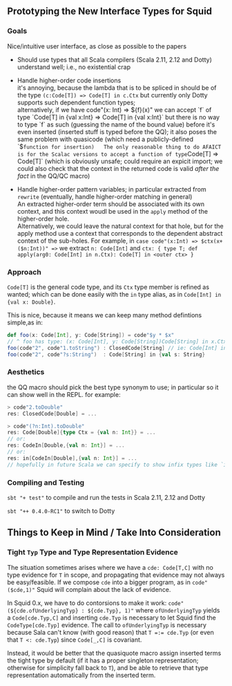 ## Prototyping the New Interface Types for Squid

### Goals

Nice/intuitive user interface, as close as possible to the papers

 * Should use types that all Scala compilers (Scala 2.11, 2.12 and Dotty) understand well; i.e., no existential crap

 * Handle higher-order code insertions  
 it's annoying, because the lambda that is to be spliced in should be of the type `(c:Code[T]) => Code[T] in c.Ctx` but currently only Dotty supports such dependent function types;  
 alternatively, if we have code"(x: Int) => ${f}(x)" we can accept `f` of type `Code[T] in {val x:Int} => Code[T] in {val x:Int}` 
 but there is no way to type `f` as such (guessing the name of the bound value) before it's even inserted (inserted stuff is typed before the QQ); it also poses the same problem with quasicode (which need a publicly-defined `$` function for insertion)  
 The only reasonable thing to do AFAICT is for the Scalac versions to accept a function of type `Code[T] => Code[T]` (which is obviously unsafe; could require an expicit import; we could also check that the context in the returned code is valid _after the fact_ in the QQ/QC macro)

 * Handle higher-order pattern variables; in particular extracted from `rewrite` (eventually, handle higher-order matching in general)  
 An extracted higher-order term should be associated with its own context, and this context woudl be used in the `apply` method of the higher-order hole.  
 Alternatively, we could leave the natural context for that hole, 
 but for the apply method use a context that corresponds to the dependent abstract context of the sub-holes.
 For example, in `case code"(x:Int) => $ctx(x+($n:Int))" =>`
 we extract `n: Code[Int]` 
 and `ctx: { type T; def apply(arg0: Code[Int] in n.Ctx): Code[T] in <outer ctx> }`
 


### Approach

`Code[T]` is the general code type, and its `Ctx` type member is refined as wanted; which can be done easily with the `in` type alias, as in `Code[Int] in {val x: Double}`.  

This is nice, because it means we can keep many method defintions simple,as in:

```scala
def foo(x: Code[Int], y: Code[String]) = code"$y * $x"
// ^ foo has type: (x: Code[Int], y: Code[String])Code[String] in x.Ctx & y.Ctx
foo(code"2", code"1.toString") : ClosedCode[String] // ie: Code[Int] in Any
foo(code"2", code"?s:String")  : Code[String] in {val s: String}
```
 

### Aesthetics

the QQ macro should pick the best type synonym to use;
in particular so it can show well in the REPL.
for example:

```scala
> code"2.toDouble"
res: ClosedCode[Double] = ...

> code"(?n:Int).toDouble"
res: Code[Double]{type Ctx = {val n: Int}} = ...
// or:
res: CodeIn[Double,{val n: Int}] = ...
// or:
res: in[CodeIn[Double],{val n: Int}] = ...
// hopefully in future Scala we can specify to show infix types like `in` correctly... 
``` 


### Compiling and Testing

`sbt "+ test"` to compile and run the tests in Scala 2.11, 2.12 and Dotty

`sbt "++ 0.4.0-RC1"` to switch to Dotty



## Things to Keep in Mind / Take Into Consideration

### Tight `Typ` Type and Type Representation Evidence

The situation sometimes arises where we have a `cde: Code[T,C]` with no type evidence for `T` in scope, and propagating that evidence may not always be easy/feasible. If we compose `cde` into a bigger program, as in `code"($cde,1)"` Squid will complain about the lack of evidence.

In Squid 0.x, we have to do contorsions to make it work: `code"(${cde.ofUnderlyingTyp} : ${cde.Typ}, 1)"` where `ofUnderlyingTyp` yields a `Code[cde.Typ,C]` and inserting `cde.Typ` is necessary to let Squid find the `CodeType[cde.Typ]` evidence. The call to `ofUnderlyingTyp` is necessary because Sala can't know (with good reason) that `T =:= cde.Typ` (or even that `T <: cde.Typ`) since `Code[_,C]` is covariant.

Instead, it would be better that the quasiquote macro assign inserted terms the tight type by default (if it has a proper singleton representation; otherwise for simplicity fall back to `T`), and be able to retrieve that type representation automatically from the inserted term.


